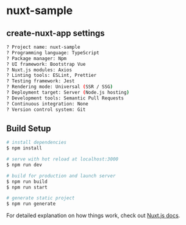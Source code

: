 # nuxt-sample

## create-nuxt-app settings
```bash
? Project name: nuxt-sample
? Programming language: TypeScript
? Package manager: Npm
? UI framework: Bootstrap Vue
? Nuxt.js modules: Axios
? Linting tools: ESLint, Prettier
? Testing framework: Jest
? Rendering mode: Universal (SSR / SSG)
? Deployment target: Server (Node.js hosting)
? Development tools: Semantic Pull Requests
? Continuous integration: None
? Version control system: Git
```

## Build Setup

```bash
# install dependencies
$ npm install

# serve with hot reload at localhost:3000
$ npm run dev

# build for production and launch server
$ npm run build
$ npm run start

# generate static project
$ npm run generate
```

For detailed explanation on how things work, check out [Nuxt.js docs](https://nuxtjs.org).
